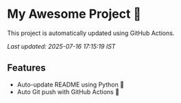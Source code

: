 # My Awesome Project 🚀

This project is automatically updated using GitHub Actions.

_Last updated: 2025-07-16 17:15:19 IST_

## Features
- Auto-update README using Python 🐍
- Auto Git push with GitHub Actions 🤖
